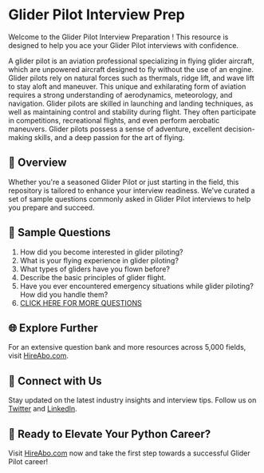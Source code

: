# Glider Pilot Interview Prep

Welcome to the Glider Pilot Interview Preparation ! This resource is designed to help you ace your Glider Pilot interviews with confidence.

A glider pilot is an aviation professional specializing in flying glider aircraft, which are unpowered aircraft designed to fly without the use of an engine. Glider pilots rely on natural forces such as thermals, ridge lift, and wave lift to stay aloft and maneuver. This unique and exhilarating form of aviation requires a strong understanding of aerodynamics, meteorology, and navigation. Glider pilots are skilled in launching and landing techniques, as well as maintaining control and stability during flight. They often participate in competitions, recreational flights, and even perform aerobatic maneuvers. Glider pilots possess a sense of adventure, excellent decision-making skills, and a deep passion for the art of flying.

## 🚀 Overview

Whether you're a seasoned Glider Pilot or just starting in the field, this repository is tailored to enhance your interview readiness. We've curated a set of sample questions commonly asked in Glider Pilot interviews to help you prepare and succeed.

## 📝 Sample Questions

1. How did you become interested in glider piloting?
2. What is your flying experience in glider piloting?
3. What types of gliders have you flown before?
4. Describe the basic principles of glider flight.
5. Have you ever encountered emergency situations while glider piloting? How did you handle them?
6. [CLICK HERE FOR MORE QUESTIONS](https://hireabo.com/job/14_0_13/Glider%20Pilot)

## 🌐 Explore Further

For an extensive question bank and more resources across 5,000 fields, visit [HireAbo.com](https://www.hireabo.com).

## 📱 Connect with Us

Stay updated on the latest industry insights and interview tips. Follow us on [Twitter](https://twitter.com/hireabo) and [LinkedIn](https://www.linkedin.com/in/hire-abo-3609972a8/).

## 🚀 Ready to Elevate Your Python Career?

Visit [HireAbo.com](https://www.hireabo.com) now and take the first step towards a successful Glider Pilot career!
